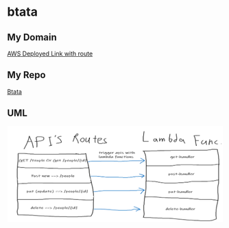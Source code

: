 # btata

## My Domain
[AWS Deployed Link with route](https://celimhvmx1.execute-api.us-east-1.amazonaws.com/people)

## My Repo
[Btata](https://github.com/IshaqAlathamneh/btata)


## UML

![btata](./aws-api.png)